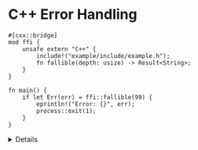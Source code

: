 # C++ Error Handling

```rust,ignore
#[cxx::bridge]
mod ffi {
    unsafe extern "C++" {
        include!("example/include/example.h");
        fn fallible(depth: usize) -> Result<String>;
    }
}

fn main() {
    if let Err(err) = ffi::fallible(99) {
        eprintln!("Error: {}", err);
        process::exit(1);
    }
}
```

<details>

* C++ functions declared to return a `Result` will catch any thrown exception on
  the C++ side and return it as an `Err` value to the calling Rust function.
* If an exception is thrown from an extern "C++" function that is not declared
  by the CXX bridge to return `Result`, the program calls C++'s
  `std::terminate`. The behavior is equivalent to the same exception being
  thrown through a `noexcept` C++ function.

</details>
